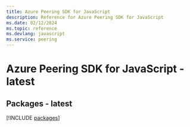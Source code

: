 ```yaml
---
title: Azure Peering SDK for JavaScript
description: Reference for Azure Peering SDK for JavaScript
ms.date: 02/12/2024
ms.topic: reference
ms.devlang: javascript
ms.service: peering
---
```

# Azure Peering SDK for JavaScript - latest
## Packages - latest
[!INCLUDE [packages](peering-index.md)]